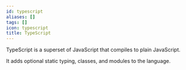 ```yaml
---
id: typescript
aliases: []
tags: []
icon: typescript
title: TypeScript
---
```

TypeScript is a superset of JavaScript that compiles to plain JavaScript.

It adds optional static typing, classes, and modules to the language.
